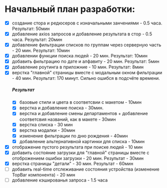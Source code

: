 # Начальный план разработки:
 - [x] создание стора и редюсеров с изначальными занчениями - 0.5 часа. Результат: 50мин
 - [x] добавление axios запросов и добавление результата в стор - 0.5 часа. Результат: 20мин
 - [x] добавление фильтрации списков по группам через серверную часть - 20 мин. Результат: 10мин
 - [x] добавлении функции поиска людей - 20 мин. Результат: 10мин
 - [x] добавить фильтрацию по дате и алфавиту - 20 мин. Результат: 5мин
 - [x] добавление роутинга в приложние - 10 мин. Результат: 8мин
 - [x] верстка "главной" страницы вместе с модальным окном фильтрации - 40 мин. Результат: 170 минут. Сильно ошибся в подсчёте времени.
    ##### Результат
    - [x] базовые стили и цвета в соответсвии с макетом - 10мин
    - [x] верстка и добавление поиска - 30мин.
    - [x] верстка и добавление смены департаментов + добавление соответсвия названий, как в макете - 30мин
    - [x] верстка списка - 30 мин
    - [x] верстка модалки - 30мин
    - [x] изменение фильтрации по дню рождения - 40мин
    - [x] добавление альтернативной картинки для списка - 10мин
 - [x] отображение пустого результата при поиске людей - 10 мин
 - [x] добавить состояние загрузки для "главной" страницы вместе с отоброжением ошибки загрузки - 20 мин. Результат - 30мин
 - [x] верстка страницы "детали" - 30 мин. Результат - 60мин
 - [ ] добавить real-time отслеживание состояния устройства (изменение TopBar компонента) - 20 мин
 - [ ] добавление кэшированья запроса - 1.5 часа

